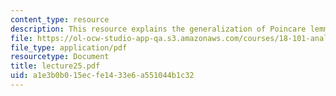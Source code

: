```yaml
---
content_type: resource
description: This resource explains the generalization of Poincare lemma.
file: https://ol-ocw-studio-app-qa.s3.amazonaws.com/courses/18-101-analysis-ii-fall-2005/a1e3b0b015ecfe1433e6a551044b1c32_lecture25.pdf
file_type: application/pdf
resourcetype: Document
title: lecture25.pdf
uid: a1e3b0b0-15ec-fe14-33e6-a551044b1c32
---
```

